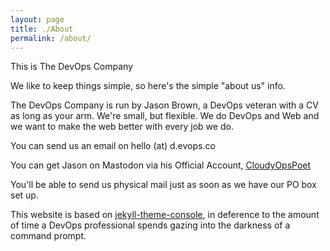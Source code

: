 ```yaml
---
layout: page
title: ./About
permalink: /about/
---
```


This is The DevOps Company

We like to keep things simple, so here's the simple "about us" info.

The DevOps Company is run by Jason Brown, a DevOps veteran with a CV as long as your arm. We're small, but flexible. We do DevOps and Web and we want to make the web better with every job we do.

You can send us an email on hello (at) d.evops.co

You can get Jason on Mastodon via his Official Account, [CloudyOpsPoet](https://mastodon.social/@cloudyopspoet)

You'll be able to send us physical mail just as soon as we have our PO box set up.

This website is based on [jekyll-theme-console](https://github.com/b2a3e8/jekyll-theme-console), in deference to the amount of time a DevOps professional spends gazing into the darkness of a command prompt. 
